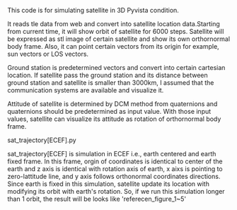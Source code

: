 This code is for simulating satellite in 3D Pyvista condition. 

It reads tle data from web and convert into satellite location data.Starting from current time, it will show orbit of satellite for 6000 steps.
Satellite will be expressed as stl image of certain satellite and show its own orthornormal body frame. Also, it can point certain vectors from its origin for example, sun vectors or LOS vectors. 

Ground station is predetermined vectors and convert into certain cartesian location. If satellite pass the ground station and its distance between ground station and satellite is smaller than 3000km, I assumed that the communication systems are available and visualize it.

Attitude of satellite is determined by DCM method from quaternions and quaternions should be predetermined as input value. With those input values, satellite can visualize its attitude as rotation of orthornormal body frame.

sat_trajectory[ECEF].py

sat_trajectory[ECEF] is simulation in ECEF i.e., earth centered and earth fixed frame. In this frame, orgin of coordinates is identical to center of the earth and z axis is identical with rotation axis of earth, x aixs is pointing to zero-lattitude line, and y axis follows orthonormal coordinates directions.
Since earth is fixed in this simulation, satellite update its location with modifying its orbit with earth's rotation. So, if we run this simulation longer than 1 orbit, the result will be looks like 'referecen_figure_1~5'
